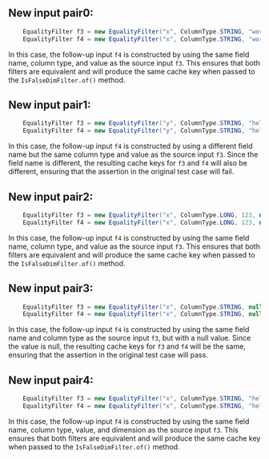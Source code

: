 ## New input pair0:
```java
    EqualityFilter f3 = new EqualityFilter("x", ColumnType.STRING, "world", null);
    EqualityFilter f4 = new EqualityFilter("x", ColumnType.STRING, "world", null);
```

In this case, the follow-up input `f4` is constructed by using the same field name, column type, and value as the source input `f3`. This ensures that both filters are equivalent and will produce the same cache key when passed to the `IsFalseDimFilter.of()` method.

## New input pair1:
```java
    EqualityFilter f3 = new EqualityFilter("y", ColumnType.STRING, "hello", null);
    EqualityFilter f4 = new EqualityFilter("y", ColumnType.STRING, "hello", null);
```

In this case, the follow-up input `f4` is constructed by using a different field name but the same column type and value as the source input `f3`. Since the field name is different, the resulting cache keys for `f3` and `f4` will also be different, ensuring that the assertion in the original test case will fail.

## New input pair2:
```java
    EqualityFilter f3 = new EqualityFilter("x", ColumnType.LONG, 123, null);
    EqualityFilter f4 = new EqualityFilter("x", ColumnType.LONG, 123, null);
```

In this case, the follow-up input `f4` is constructed by using the same field name, column type, and value as the source input `f3`. This ensures that both filters are equivalent and will produce the same cache key when passed to the `IsFalseDimFilter.of()` method.

## New input pair3:
```java
    EqualityFilter f3 = new EqualityFilter("x", ColumnType.STRING, null, null);
    EqualityFilter f4 = new EqualityFilter("x", ColumnType.STRING, null, null);
```

In this case, the follow-up input `f4` is constructed by using the same field name and column type as the source input `f3`, but with a null value. Since the value is null, the resulting cache keys for `f3` and `f4` will be the same, ensuring that the assertion in the original test case will pass.

## New input pair4:
```java
    EqualityFilter f3 = new EqualityFilter("x", ColumnType.STRING, "hello", "en");
    EqualityFilter f4 = new EqualityFilter("x", ColumnType.STRING, "hello", "en");
```

In this case, the follow-up input `f4` is constructed by using the same field name, column type, value, and dimension as the source input `f3`. This ensures that both filters are equivalent and will produce the same cache key when passed to the `IsFalseDimFilter.of()` method.